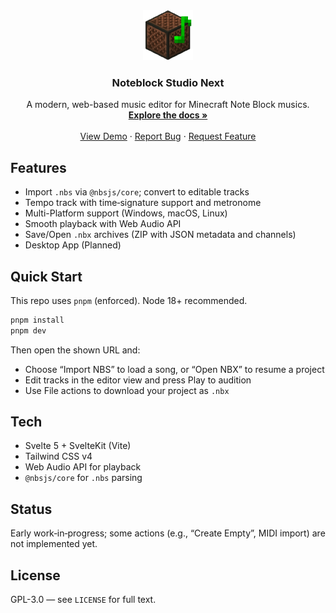 <div align="center">
  <a href="https://github.com/Nat1anWasTaken/noteblock-studio-next">
    <img src="static/noteblock.png" alt="Logo" width="80" height="80">
  </a>

<h3 align="center">Noteblock Studio Next</h3>

  <p align="center">
    A modern, web-based music editor for Minecraft Note Block musics.
    <br />
    <a href="https://github.com/Nat1anWasTaken/noteblock-studio-next"><strong>Explore the docs »</strong></a>
    <br />
    <br />
    <a href="https://github.com/Nat1anWasTaken/noteblock-studio-next">View Demo</a>
    ·
    <a href="https://github.com/Nat1anWasTaken/noteblock-studio-next/issues">Report Bug</a>
    ·
    <a href="https://github.com/Nat1anWasTaken/noteblock-studio-next/issues">Request Feature</a>

  </p>
</div>

## Features

- Import `.nbs` via `@nbsjs/core`; convert to editable tracks
- Tempo track with time‑signature support and metronome
- Multi-Platform support (Windows, macOS, Linux)
- Smooth playback with Web Audio API
- Save/Open `.nbx` archives (ZIP with JSON metadata and channels)
- Desktop App (Planned)

## Quick Start

This repo uses `pnpm` (enforced). Node 18+ recommended.

```sh
pnpm install
pnpm dev
```

Then open the shown URL and:

- Choose “Import NBS” to load a song, or “Open NBX” to resume a project
- Edit tracks in the editor view and press Play to audition
- Use File actions to download your project as `.nbx`

## Tech

- Svelte 5 + SvelteKit (Vite)
- Tailwind CSS v4
- Web Audio API for playback
- `@nbsjs/core` for `.nbs` parsing

## Status

Early work‑in‑progress; some actions (e.g., “Create Empty”, MIDI import) are not implemented yet.

## License

GPL-3.0 — see `LICENSE` for full text.
